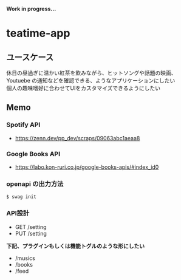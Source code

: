 **Work in progress...**
# teatime-app
## ユースケース
休日の昼過ぎに温かい紅茶を飲みながら、ヒットソングや話題の映画、Youtuebe の通知などを確認できる、ようなアプリケーションにしたい  
個人の趣味嗜好に合わせてUIをカスタマイズできるようにしたい

## Memo
### Spotify API
- https://zenn.dev/pp_dev/scraps/09063abc1aeaa8
### Google Books API
- https://labo.kon-ruri.co.jp/google-books-apis/#index_id0
### openapi の出力方法
`$ swag init`  

### API設計
- GET /setting
- PUT /setting

**下記、プラグインもしくは機能トグルのような形にしたい**
- /musics
- /books
- /feed
